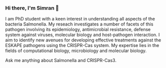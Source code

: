 ### Hi there, I'm Simran 👋


I am PhD student with a keen interest in understanding all aspects of the bacteria Salmonella. My reseach investigates a number of facets of this pathogen involving its epidemiology, antimicrobial resistance, defense system against viruses, molecular biology and host-pathogen interaction. I aim to identify new avenues for developing effective treatments against the ESKAPE pathogens using the CRISPR-Cas system. My expertise lies in the fields of computational biology, microbiology and molecular biology. 

Ask me anything about Salmonella and CRISPR-Cas3.
